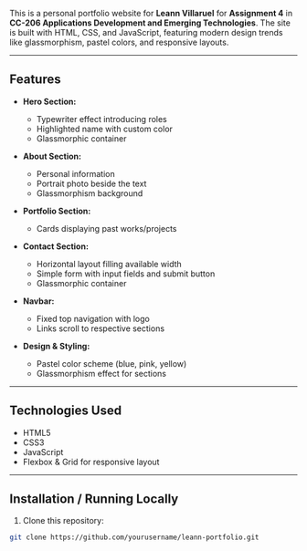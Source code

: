 This is a personal portfolio website for **Leann Villaruel** for **Assignment 4** in **CC-206 Applications Development and Emerging Technologies**. The site is built with HTML, CSS, and JavaScript, featuring modern design trends like glassmorphism, pastel colors, and responsive layouts.

---

## Features

- **Hero Section:**  
  - Typewriter effect introducing roles 
  - Highlighted name with custom color  
  - Glassmorphic container

- **About Section:**  
  - Personal information
  - Portrait photo beside the text 
  - Glassmorphism background

- **Portfolio Section:**  
  - Cards displaying past works/projects  

- **Contact Section:**  
  - Horizontal layout filling available width  
  - Simple form with input fields and submit button  
  - Glassmorphic container

- **Navbar:**  
  - Fixed top navigation with logo  
  - Links scroll to respective sections

- **Design & Styling:**  
  - Pastel color scheme (blue, pink, yellow)  
  - Glassmorphism effect for sections  

---

## Technologies Used

- HTML5  
- CSS3  
- JavaScript
- Flexbox & Grid for responsive layout  

---

## Installation / Running Locally

1. Clone this repository:

```bash
git clone https://github.com/yourusername/leann-portfolio.git
